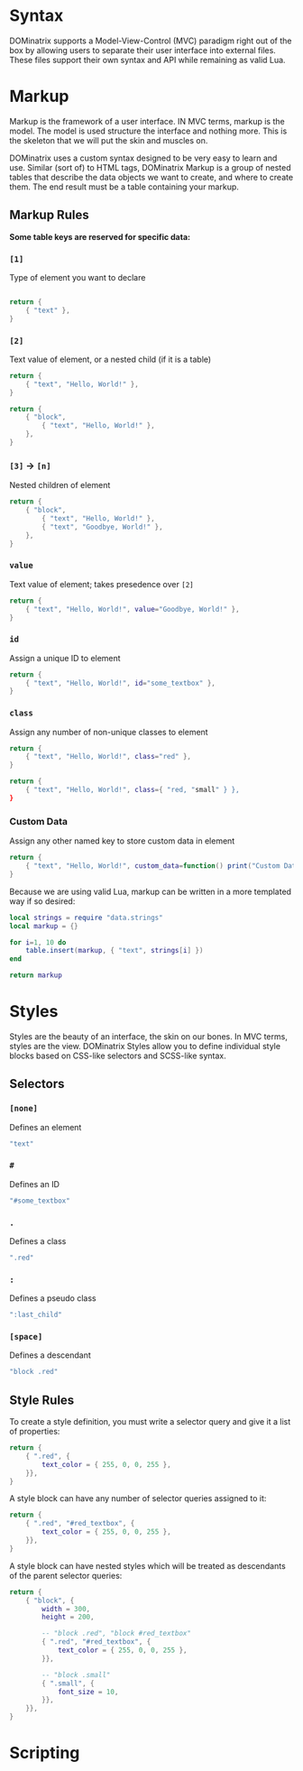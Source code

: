 # Syntax

DOMinatrix supports a Model-View-Control (MVC) paradigm right out of the box by allowing users to separate their user interface into external files. These files support their own syntax and API while remaining as valid Lua.

# Markup

Markup is the framework of a user interface. IN MVC terms, markup is the model. The model is used structure the interface and nothing more. This is the skeleton that we will put the skin and muscles on.

DOMinatrix uses a custom syntax designed to be very easy to learn and use. Similar (sort of) to HTML tags, DOMinatrix Markup is a group of nested tables that describe the data objects we want to create, and where to create them. The end result must be a table containing your markup.

## Markup Rules

**Some table keys are reserved for specific data:**

### `[1]`

Type of element you want to declare

```lua

return {
	{ "text" },
}
```

### `[2]`

Text value of element, or a nested child (if it is a table)

```lua
return {
	{ "text", "Hello, World!" },
}
```

```lua
return {
	{ "block",
		{ "text", "Hello, World!" },
	},
}
```

### `[3]` -> `[n]`

Nested children of element

```lua
return {
	{ "block",
		{ "text", "Hello, World!" },
		{ "text", "Goodbye, World!" },
	},
}
```

### `value`

Text value of element; takes presedence over `[2]`

```lua
return {
	{ "text", "Hello, World!", value="Goodbye, World!" },
}
```

### `id`

Assign a unique ID to element

```lua
return {
	{ "text", "Hello, World!", id="some_textbox" },
}
```

### `class`

Assign any number of non-unique classes to element

```lua
return {
	{ "text", "Hello, World!", class="red" },
}
```

```lua
return {
	{ "text", "Hello, World!", class={ "red, "small" } },
}
```

### Custom Data

Assign any other named key to store custom data in element

```lua
return {
	{ "text", "Hello, World!", custom_data=function() print("Custom Data!") end },
}
```

Because we are using valid Lua, markup can be written in a more templated way if so desired:

```lua
local strings = require "data.strings"
local markup = {}

for i=1, 10 do
	table.insert(markup, { "text", strings[i] })
end

return markup

```

# Styles

Styles are the beauty of an interface, the skin on our bones. In MVC terms, styles are the view. DOMinatrix Styles allow you to define individual style blocks based on CSS-like selectors and SCSS-like syntax.

## Selectors

### `[none]`

Defines an element

```lua
"text"
```

### `#`

Defines an ID

```lua
"#some_textbox"
```

### `.`

Defines a class

```lua
".red"
```

### `:`

Defines a pseudo class

```lua
":last_child"
```

### `[space]`

Defines a descendant

```lua
"block .red"
```

## Style Rules

 To create a style definition, you must write a selector query and give it a list of properties:

```lua
return {
	{ ".red", {
		text_color = { 255, 0, 0, 255 },
	}},
}
```

A style block can have any number of selector queries assigned to it:

```lua
return {
	{ ".red", "#red_textbox", {
		text_color = { 255, 0, 0, 255 },
	}},
}
```

A style block can have nested styles which will be treated as descendants of the parent selector queries:

```lua
return {
	{ "block", {
		width = 300,
		height = 200,

		-- "block .red", "block #red_textbox"
		{ ".red", "#red_textbox", {
			text_color = { 255, 0, 0, 255 },
		}},

		-- "block .small"
		{ ".small", {
			font_size = 10,
		}},
	}},
}
```

# Scripting
